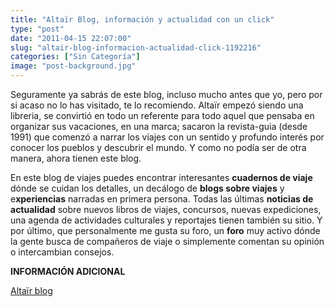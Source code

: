 ```yaml
---
title: "Altaïr Blog, información y actualidad con un click"
type: "post"
date: "2011-04-15 22:07:00"
slug: "altair-blog-informacion-actualidad-click-1192216"
categories: ["Sin Categoría"]
image: "post-background.jpg"
---
```


Seguramente ya sabrás de este blog, incluso mucho antes que yo, pero por si acaso no lo has visitado, te lo recomiendo. Altaïr empezó siendo una libreria, se convirtió en todo un referente para todo aquel que pensaba en organizar sus vacaciones, en una marca; sacaron la revista-guia (desde 1991) que comenzó a narrar los viajes con un sentido y profundo interés por conocer los pueblos y descubrir el mundo. Y como no podía ser de otra manera, ahora tienen este blog.

En este blog de viajes puedes encontrar interesantes **cuadernos de viaje** dónde se cuidan los detalles, un decálogo de **blogs sobre viajes** y e**xperiencias** narradas en primera persona. Todas las últimas **noticias de actualidad** sobre nuevos libros de viajes, concursos, nuevas expediciones, una agenda de actividades culturales y reportajes tienen también su sitio. Y por último, que personalmente me gusta su foro, un **foro** muy activo dónde la gente busca de compañeros de viaje o simplemente comentan su opinión o intercambian consejos.

**INFORMACIÓN ADICIONAL**

[Altaïr blog](http://www.altairblog.com/noticias/culturales)